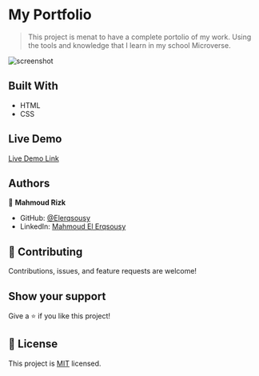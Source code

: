 # My Portfolio

> This project is menat to have a complete portolio of my work. Using the tools and knowledge that I learn in my school Microverse.

![screenshot](./images/app_screenshot.png)

## Built With

- HTML
- CSS

## Live Demo

[Live Demo Link](https://elerqsousy.github.io/portfolio/)

## Authors

👤 **Mahmoud Rizk**

- GitHub: [@Elerqsousy](https://github.com/Elerqsousy)
- LinkedIn: [Mahmoud El Erqsousy](https://www.linkedin.com/in/mahmoud-rizk/)

## 🤝 Contributing

Contributions, issues, and feature requests are welcome!

## Show your support

Give a ⭐️ if you like this project!

## 📝 License

This project is [MIT](./MIT.md) licensed.
